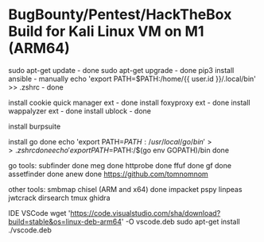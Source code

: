 # BugBounty/Pentest/HackTheBox Build for Kali Linux VM on M1 (ARM64)
sudo apt-get update - done
sudo apt-get upgrade - done
pip3 install ansible - manually
echo 'export PATH=$PATH:/home/{{ user.id }}/.local/bin' >> .zshrc - done

install cookie quick manager ext - done
install foxyproxy ext - done
install wappalyzer ext - done
install ublock - done

install burpsuite

install go  done
echo 'export PATH=$PATH:/usr/local/go/bin' >> .zshrc done
echo 'export PATH=$PATH:/$(go env GOPATH)/bin   done

go tools:
subfinder done
meg done
httprobe done
ffuf done 
gf done
assetfinder done
anew done
https://github.com/tomnomnom

other tools:
smbmap
chisel (ARM and x64) done
impacket
pspy
linpeas
jwtcrack
dirsearch
tmux
ghidra

IDE
VSCode
wget 'https://code.visualstudio.com/sha/download?build=stable&os=linux-deb-arm64' -O vscode.deb
sudo apt-get install ./vscode.deb
